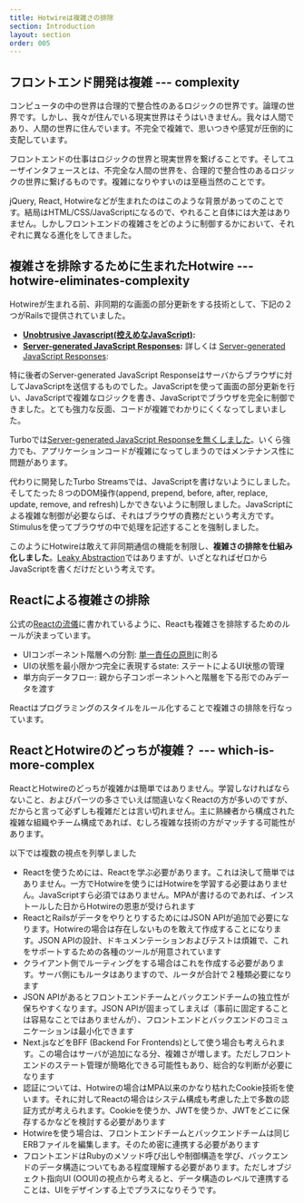 ```yaml
---
title: Hotwireは複雑さの排除
section: Introduction
layout: section
order: 005
---
```


## フロントエンド開発は複雑 --- complexity

コンピュータの中の世界は合理的で整合性のあるロジックの世界です。論理の世界です。しかし、我々が住んでいる現実世界はそうはいきません。我々は人間であり、人間の世界に住んでいます。不完全で複雑で、思いつきや感覚が圧倒的に支配しています。

フロントエンドの仕事はロジックの世界と現実世界を繋げることです。そしてユーザインタフェースとは、不完全な人間の世界を、合理的で整合性のあるロジックの世界に繋げるものです。複雑になりやすいのは至極当然のことです。

jQuery, React, Hotwireなどが生まれたのはこのような背景があってのことです。結局はHTML/CSS/JavaScriptになるので、やれること自体には大差はありません。しかしフロントエンドの複雑さをどのように制御するかにおいて、それぞれに異なる進化をしてきました。

## 複雑さを排除するために生まれたHotwire --- hotwire-eliminates-complexity

Hotwireが生まれる前、非同期的な画面の部分更新をする技術として、下記の２つがRailsで提供されていました。

* **[Unobtrusive Javascript(控えめなJavaScript)](https://railsguides.jp/v4.2/working_with_javascript_in_rails.html#「控えめなjavascript」):**
* **[Server-generated JavaScript Responses](https://railsguides.jp/v4.2/working_with_javascript_in_rails.html#シンプルな例):** 詳しくは [Server-generated JavaScript Responses](https://signalvnoise.com/posts/3697-server-generated-javascript-responses):

特に後者のServer-generated JavaScript Responseはサーバからブラウザに対してJavaScriptを送信するものでした。JavaScriptを使って画面の部分更新を行い、JavaScriptで複雑なロジックを書き、JavaScriptでブラウザを完全に制御できました。とても強力な反面、コードが複雑でわかりにくくなってしまいました。

Turboでは[Server-generated JavaScript Responseを無くしました](https://turbo.hotwired.dev/handbook/streams#but-what-about-running-javascript%3F)。いくら強力でも、アプリケーションコードが複雑になってしまうのではメンテナンス性に問題があります。

代わりに開発したTurbo Streamsでは、JavaScriptを書けないようにしました。そしてたった８つのDOM操作(append, prepend, before, after, replace, update, remove, and refresh)しかできないように制限しました。JavaScriptによる複雑な制御が必要ならば、それはブラウザの責務だという考え方です。Stimulusを使ってブラウザの中で処理を記述することを強制しました。

このようにHotwireは敢えて非同期通信の機能を制限し、**複雑さの排除を仕組み化しました**。[Leaky Abstraction](https://en.wikipedia.org/wiki/Leaky_abstraction)ではありますが、いざとなればゼロからJavaScriptを書くだけだという考えです。

## Reactによる複雑さの排除

公式の[Reactの流儀](https://ja.react.dev/learn/thinking-in-react)に書かれているように、Reactも複雑さを排除するためのルールが決まっています。

* UIコンポーネント階層への分割: [単一責任の原則](https://ja.wikipedia.org/wiki/単一責任の原則)に則る
* UIの状態を最小限かつ完全に表現するstate: ステートによるUI状態の管理
* 単方向データフロー: 親から子コンポーネントへと階層を下る形でのみデータを渡す

Reactはプログラミングのスタイルをルール化することで複雑さの排除を行なっています。

## ReactとHotwireのどっちが複雑？ --- which-is-more-complex

ReactとHotwireのどっちが複雑かは簡単ではありません。学習しなければならないこと、およびパーツの多さでいえば間違いなくReactの方が多いのですが、だからと言って必ずしも複雑だとは言い切れません。主に熟練者から構成された複雑な組織やチーム構成であれば、むしろ複雑な技術の方がマッチする可能性があります。

以下では複数の視点を列挙しました

* Reactを使うためには、Reactを学ぶ必要があります。これは決して簡単ではありません。一方でHotwireを使うにはHotwireを学習する必要はありません。JavaScriptすら必須ではありません。MPAが書けるのであれば、インストールした日からHotwireの恩恵が受けられます
* ReactとRailsがデータをやりとりするためにはJSON APIが追加で必要になります。Hotwireの場合は存在しないものを敢えて作成することになります。JSON APIの設計、ドキュメンテーションおよびテストは煩雑で、これをサポートするための各種のツールが用意されています
* クライアント側でルーティングをする場合はこれを作成する必要があります。サーバ側にもルータはありますので、ルータが合計で２種類必要になります
* JSON APIがあるとフロントエンドチームとバックエンドチームの独立性が保ちやすくなります。JSON APIが固まってしまえば（事前に固定することは容易なことではありませんが）、フロントエンドとバックエンドのコミュニケーションは最小化できます
* Next.jsなどをBFF (Backend For Frontends)として使う場合も考えられます。この場合はサーバが追加になる分、複雑さが増します。ただしフロントエンドのステート管理が簡略化できる可能性もあり、総合的な判断が必要になります
* 認証については、Hotwireの場合はMPA以来のかなり枯れたCookie技術を使います。それに対してReactの場合はシステム構成も考慮した上で多数の認証方式が考えられます。Cookieを使うか、JWTを使うか、JWTをどこに保存するかなどを検討する必要があります
* Hotwireを使う場合は、フロントエンドチームとバックエンドチームは同じERBファイルを編集します。そのため密に連携する必要があります
* フロントエンドはRubyのメソッド呼び出しや制御構造を学び、バックエンドのデータ構造についてもある程度理解する必要があります。ただしオブジェクト指向UI (OOUI)の視点から考えると、データ構造のレベルで連携することは、UIをデザインする上でプラスになりそうです。
